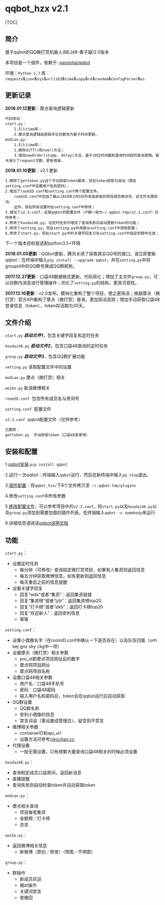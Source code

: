 # qqbot_hzx v2.1
[TOC]
## 简介
基于qqbot的QQ微打赏机器人(BEJ48-黄子璇)2.0版本


本项目是一个插件，依赖于: [pandolia/qqbot](https://github.com/pandolia/qqbot) 


环境：`Python 2.7`
库：`requests`&`json`&`sys`&`urllib3`&`time`&`copy`&`re`&`random`&`ConfigParser`&`os`


##  更新记录


**2018.01.12更新**：摩点查询逻辑更新

```
代码改动：
start.py：
	1.引入time库；
	2.摩点查询逻辑由获取评论总数改为基于时间更新。
modian.py：
	1.引入time库；
	2.删除diff()和num()方法；
	3.增加newOrder(stamp, delay)方法，基于10位时间戳和查询时间段的查询逻辑。极大减少了request次数，更有效率。
```


**2018.01.10更新**：v2.1 更新

```
1.移除了gettoken.py这个手动获取token脚本，现在token获取为自动（需在setting.conf中设置用户名和密码）；
2.增加了roomID.conf和setting.conf两个配置文件。
	roomID.conf中包括了截止2018年1月9日所有能获取的现役成员房间号，该文件无需改动。
	此外，现在所有设置均在setting.conf中修改；
3.增加了v2.3.conf，这是qqbot的配置文件（卢静一般为~/.qqbot-tmp/v2.3.conf）仅供参考；
4.修改了koudai48.py，在定时任务中增加了查询失败后自动更新token的功能；
5.修改了setting.py，现在setting.py作用是从setting.conf中获取配置；
6.修改了start.py，现在start.py中的关键字回复只在setting.conf中指定的群中生效；
```
下一个版本目标是适配python3.5+环境


**2018.01.05更新**：QQbot更新，腾讯关闭了获取真实QQ号的接口。请立即更新qqbot：在终端中输入`pip install --upgrade qqbot`，并在`setting.py`中将groupid中的QQ群号换成QQ群昵称。


**2017.12.27更新**：口袋48数据格式更新，代码简化；增加了主文件`group.py`，可以对群内消息进行管理操作；优化了`setting.py`的结构，更具可观性。


**2017.12.16更新**：v2.0发布。模块化重构了整个项目，使之更简洁；根据摩点（微打赏）官方API重构了摩点（微打赏）查询，更加简洁高效；增加手动获取口袋48登录信息（token），token存活期为30天。

## 文件介绍


`start.py`  ***启动文件1***，包含关键字回复和定时任务


`koudai48.py` ***启动文件2***，包含口袋48查询的定时任务


`group.py` ***启动文件3***，包含QQ群扩展功能


`setting.py`  读取配置文件中的设置


`modian.py`  摩点（微打赏）相关


`weibo.py`  新浪微博相关


`roomID.conf`  包含所有成员名与房间号


`setting.conf`  配置文件


`v2.3.conf`  qqbot配置文件（仅供参考）



```
已删除：
gettoken.py  手动获取token（口袋48登录用）
```



##  安装和配置
  1.[qqbot安装](https://github.com/pandolia/qqbot#二安装方法):`pip install qqbot`
  
  2.运行一次qqbot：终端输入`qqbot`运行，然后在新终端中输入`qq stop`退出。
  
  3.[插件配置](https://github.com/pandolia/qqbot#插件的配置-pluginpath-和-plugins-)：将`qqbot_hzx/`下8个文件拷贝至` ~/.qqbot-tmp/plugins`

  4.修改`setting.conf`中所有参数
  
  5.[修改配置文件](https://github.com/pandolia/qqbot#配置文件的使用方法)，可以参考项目中的`v2.3.conf`。将`start.py`以及`koudai48.py`以及`group.py`添加到需要加载的插件列表。在终端输入`qqbot -u somebody`来运行
  
  6.详细信息请阅读[qqbot说明文档](https://github.com/pandolia/qqbot/blob/master/README.MD)

##  功能
`start.py`：


  * 设置定时任务
    - 每分钟（可修改）查询指定微打赏项目，如果有人集资则返回信息
    - 每五分钟获取微博信息，如有更新则返回信息
    - 每天重启之前的信息提醒
  * 设置关键字回复
    - 回复“wds”或者“集资”：返回集资链接
    - 回复“集资榜”或者“jzb”：返回集资榜top20
    - 回复“打卡榜”或者“dkb”：返回打卡榜top20
    - 回复“欢迎新人”：返回安利信息
    - 等等


`setting.conf`：


  * 设置小偶像名字（在roomID.conf中确认一下是否存在）以及队伍归属（snh bej gnz shy ckg中一项）
  * 设置摩点（微打赏）相关参数
    - pro_id即摩点项目网址后的数字
    - 摩点网项目网址
    - 摩点网项目名称
  * 设置口袋48相关参数
  	- 用户名：口袋48手机号
  	- 密码：口袋48密码
  	- 输入用户名和密码后，token会在qqbot运行后自动获取
  * QQ群设置
  	- QQ群名称
  	- 安利小偶像的信息
  	- 禁言词语（需设置成管理员），留空则不禁言
  * 微博相关参数
    - containerID和api_url
    - 设置方法可参考[nikochan.cc](http://www.nikochan.cc/2017/08/03/Crawlerweibonotloggin/)
  * 代理设置
	- 一般无需设置，只有频繁大量查询口袋48相关的时候必须设置


`koudai48.py`：


  * 查询制定成员口袋房间，返回新消息
  * 直播提醒
  * 查询失败则自动检查token并自动获取token


`modian.py`：


  * 摩点相关查询
    - 项目每笔集资
    - 金额榜／打卡榜
    - 总览


`weibo.py`：


  * 返回微博相关信息
    - 新微博（原创／转发）（带图／不带图）


`group.py`：


  * 群操作
    - 新成员欢迎
    - 被at操作
    - 关键词禁言
    - 查撤回
